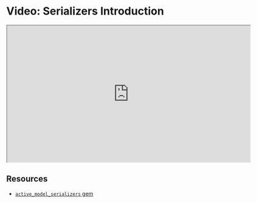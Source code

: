 # Video: Serializers Introduction

<iframe src="https://player.vimeo.com/video/606907833/?title=0&byline=0&portrait=0" width="640" height="360" allowfullscreen="allowfullscreen" allow="autoplay; fullscreen; picture-in-picture"></iframe>

## Resources

- [`active_model_serializers` gem](https://github.com/rails-api/active_model_serializers/tree/v0.10.6/docs)
